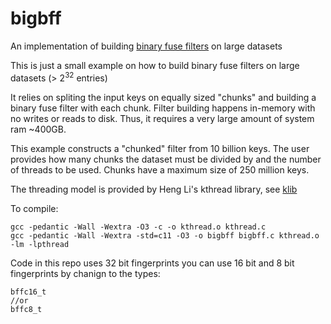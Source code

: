 # bigbff
An implementation of building [binary fuse filters](https://github.com/FastFilter/xor_singleheader) on large datasets

This is just a small example on how to build binary fuse filters on large datasets (> $2^{32}$ entries)

It relies on spliting the input keys on equally sized "chunks" and building a binary fuse filter with each chunk.
Filter building happens in-memory with no writes or reads to disk. Thus, it requires a very large amount of system ram ~400GB.

This example constructs a "chunked" filter from 10 billion keys. The user provides how many chunks the dataset must be divided by and the number of threads to be used. Chunks have a maximum size of 250 million keys.

The threading model is provided by Heng Li's kthread library, see [klib](https://github.com/attractivechaos/klib)

To compile:

```
gcc -pedantic -Wall -Wextra -O3 -c -o kthread.o kthread.c
gcc -pedantic -Wall -Wextra -std=c11 -O3 -o bigbff bigbff.c kthread.o -lm -lpthread
```

Code in this repo uses 32 bit fingerprints you can use 16 bit and 8 bit fingerprints by chanign to the types:

```
bffc16_t
//or
bffc8_t
```
